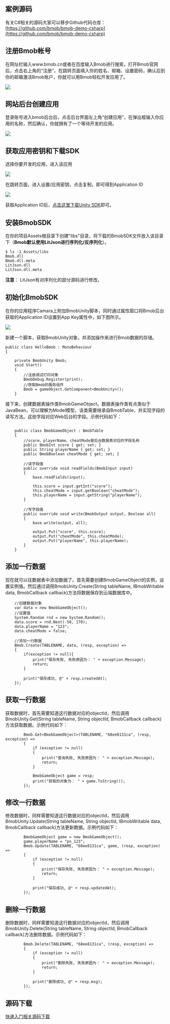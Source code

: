 ## 案例源码

有关C#相关的源码大家可以移步Github代码仓库：[https://github.com/bmob/bmob-demo-csharp](https://github.com/bmob/bmob-demo-csharp)

## 注册Bmob帐号
在网址栏输入www.bmob.cn或者在百度输入Bmob进行搜索，打开Bmob官网后，点击右上角的“注册”，在跳转页面填入你的姓名、邮箱、设置密码，确认后到你的邮箱激活Bmob账户，你就可以用Bmob轻松开发应用了。

![](image/rumen_zhuce.png)
## 网站后台创建应用

登录账号进入bmob后台后，点击后台界面左上角“创建应用”，在弹出框输入你应用的名称，然后确认，你就拥有了一个等待开发的应用。

![](image/rumen_chuangjian.png)
## 获取应用密钥和下载SDK

选择你要开发的应用，进入该应用

![](image/rumen_miyue_1.png)

在跳转页面，进入设置/应用密钥，点击复制，即可得到Application ID

![](image/rumen_miyue_2.png)


获取Application ID后，[点击这里下载Unity SDK](http://www.bmob.cn/site/sdk#unity_sdk)即可。


## 安装BmobSDK

在你的项目Assets根目录下创建"libs"目录，将下载的BmobSDK文件放入该目录下（**Bmob默认使用LitJson进行序列化/反序列化**）。

```shell
$ ls -1 Assets/libs
Bmob.dll
Bmob.dll.meta
LitJson.dll
LitJson.dll.meta

```

**注意**： LitJson有对序列化的部分源码进行修改。

## 初始化BmobSDK

在你的应用程序Camara上附加BmobUnity脚本，同时通过属性窗口将Bmob后台获取的Application ID设置到App Key属性中，如下图所示。

![](image/bmob-unity-sdk-init.png)

新建一个脚本，获取BmobUnity对象，并添加操作来进行Bmob数据的存储。

```
public class HelloBmob : MonoBehaviour
{

    private BmobUnity Bmob;
    void Start()
    {
		//注册调试打印对象
        BmobDebug.Register(print);
		//获取Bmob的服务组件
        Bmob = gameObject.GetComponent<BmobUnity>();
    }

```

接下来，创建数据表操作类BmobGameObject。数据表操作类有点类似于JavaBean，可以理解为Model模型，该类需要继承自BmobTable，并实现字段的读写方法。这些字段对应Web后台的字段。示例代码如下：

```

	public class BmobGameObject : BmobTable
    {
		//score、playerName、cheatMode是后台数据表对应的字段名称
        public BmobInt score { get; set; }
        public String playerName { get; set; }
        public BmobBoolean cheatMode { get; set; }

		//读字段值
        public override void readFields(BmobInput input)
        {
            base.readFields(input);

            this.score = input.getInt("score");
            this.cheatMode = input.getBoolean("cheatMode");
            this.playerName = input.getString("playerName");
        }

		//写字段值
        public override void write(BmobOutput output, Boolean all)
        {
            base.write(output, all);

            output.Put("score", this.score);
            output.Put("cheatMode", this.cheatMode);
            output.Put("playerName", this.playerName);
        }
    }

```

## 添加一行数据

现在就可以往数据表中添加数据了。首先需要创建BmobGameObject的实例，设置实例值。然后通过调用BmobUnity.Create(String tableName, IBmobWritable data, BmobCallback<CreateCallbackData> callback)方法将数据保存到云端数据库中。

```
    //创建数据对象
	var data = new BmobGameObject();
    //设置值    
    System.Random rnd = new System.Random();
    data.score = rnd.Next(-50, 170);
    data.playerName = "123";
    data.cheatMode = false;

	//添加一行数据
    Bmob.Create(TABLENAME, data, (resp, exception) =>
    {
		if(exception != null){
			print("保存失败, 失败原因为： " + exception.Message);
            return;
        }

        print("保存成功, @" + resp.createdAt);
    });

```


## 获取一行数据

获取数据时，首先需要知道这行数据对应的objectId，然后调用BmobUnity.Get<T>(String tableName, String objectId,  BmobCallback<T> callback)方法获取数据。示例代码如下：

```
		Bmob.Get<BmobGameObject>(TABLENAME, "68ee8131ca", (resp, exception) =>
        {
            if (exception != null)
            {
                print("查询失败, 失败原因为： " + exception.Message);
                return;
            }

            BmobGameObject game = resp;
            print("获取的对象为： " + game.ToString());
        });
```

## 修改一行数据

修改数据时，同样需要知道这行数据对应的objectId，然后调用BmobUnity.Update(String tableName, String objectId, IBmobWritable data, BmobCallback<UpdateCallbackData> callback)方法更新数据。示例代码如下：

```
		BmobGameObject game = new BmobGameObject();
        game.playerName = "pn_123";
		Bmob.Update(TABLENAME, "68ee8131ca", game, (resp, exception) =>
        {
			if (exception != null)
            {
                print("保存失败, 失败原因为： " + exception.Message);
                return;
            }

            print("保存成功, @" + resp.updatedAt);
        });

```
## 删除一行数据

删除数据时，同样需要知道这行数据对应的objectId，然后调用BmobUnity.Delete(String tableName, String objectId, BmobCallback<DeleteResponseData> callback)方法删除数据。示例代码如下：

```
		Bmob.Delete(TABLENAME, "68ee8131ca", (resp, exception) =>
        {
			if (exception != null)
            {
                print("删除失败, 失败原因为： " + exception.Message);
                return;
            }

            print("删除成功, @" + resp.msg);
        });
```

## 源码下载

[快速入门相关源码下载](http://www.bmob.cn/static/Bmob_unity_quickstart.zip "快速入门相关源码下载")


